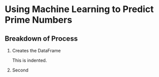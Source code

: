 # Using Machine Learning to Predict Prime Numbers


## Breakdown of Process
1. Creates the DataFrame

   This is indented.

2. Second
